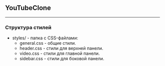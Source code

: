 ## YouTubeClone

---

### Структура стилей

- styles/ - папка с CSS-файлами:
  - general.css - общие стили.
  - header.css - стили для верхней панели.
  - video.css - стили для главной панели.
  - sidebar.css - стили для боковой панели.
